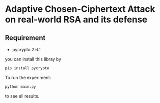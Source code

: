 # Adaptive Chosen-Ciphertext Attack on real-world RSA and its defense

## Requirement

* pycrypto 2.6.1

you can install this libray by

```Bash
pip install pycrypto
```

To run the experiment:

```Bash
python main.py
```

to see all results.
